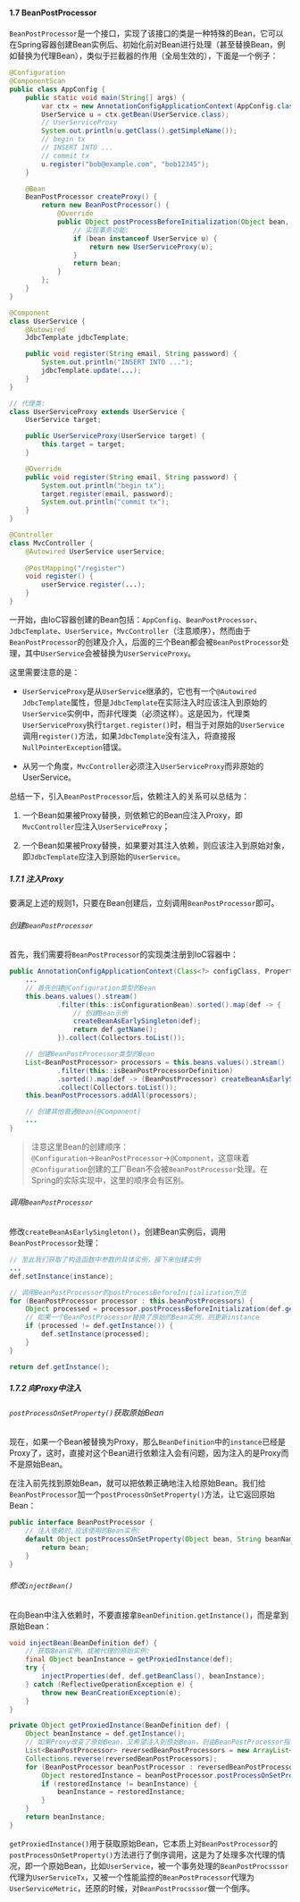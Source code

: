 #### 1.7 BeanPostProcessor

`BeanPostProcessor`是一个接口，实现了该接口的类是一种特殊的Bean，它可以在Spring容器创建Bean实例后、初始化前对Bean进行处理（甚至替换Bean，例如替换为代理Bean），类似于拦截器的作用（全局生效的），下面是一个例子：

```java
@Configuration
@ComponentScan
public class AppConfig {
    public static void main(String[] args) {
        var ctx = new AnnotationConfigApplicationContext(AppConfig.class);
        UserService u = ctx.getBean(UserService.class);
        // UserServiceProxy
        System.out.println(u.getClass().getSimpleName());
        // begin tx
        // INSERT INTO ...
        // commit tx
        u.register("bob@example.com", "bob12345");
    }

    @Bean
    BeanPostProcessor createProxy() {
        return new BeanPostProcessor() {
            @Override
            public Object postProcessBeforeInitialization(Object bean, String beanName) throws BeansException {
                // 实现事务功能:
                if (bean instanceof UserService u) {
                    return new UserServiceProxy(u);
                }
                return bean;
            }
        };
    }
}

@Component
class UserService {
    @Autowired
    JdbcTemplate jdbcTemplate;

    public void register(String email, String password) {
        System.out.println("INSERT INTO ...");
        jdbcTemplate.update(...);
    }
}

// 代理类:
class UserServiceProxy extends UserService {
    UserService target;

    public UserServiceProxy(UserService target) {
        this.target = target;
    }

    @Override
    public void register(String email, String password) {
        System.out.println("begin tx");
        target.register(email, password);
        System.out.println("commit tx");
    }
}

@Controller
class MvcController {
    @Autowired UserService userService;
    
    @PostMapping("/register")
    void register() {
        userService.register(...);
    }
}
```

一开始，由IoC容器创建的Bean包括：`AppConfig`、`BeanPostProcessor`、`JdbcTemplate`、`UserService`，`MvcController`（注意顺序），然而由于`BeanPostProcessor`的创建及介入，后面的三个Bean都会被`BeanPostProcessor`处理，其中`UserService`会被替换为`UserServiceProxy`。

这里需要注意的是：
- `UserServiceProxy`是从`UserService`继承的，它也有一个`@Autowired JdbcTemplate`属性，但是`JdbcTemplate`在实际注入时应该注入到原始的`UserService`实例中，而非代理类（必须这样）。这是因为，代理类`UserServiceProxy`执行`target.register()`时，相当于对原始的`UserService`调用`register()`方法，如果`JdbcTemplate`没有注入，将直接报`NullPointerException`错误。

- 从另一个角度，`MvcController`必须注入`UserServiceProxy`而非原始的UserService。

总结一下，引入`BeanPostProcessor`后，依赖注入的关系可以总结为：
1. 一个Bean如果被Proxy替换，则依赖它的Bean应注入Proxy，即`MvcController`应注入`UserServiceProxy`；

2. 一个Bean如果被Proxy替换，如果要对其注入依赖，则应该注入到原始对象，即`JdbcTemplate`应注入到原始的`UserService`。

##### 1.7.1 注入Proxy

要满足上述的规则1，只要在Bean创建后，立刻调用`BeanPostProcessor`即可。

###### 创建`BeanPostProcessor`

首先，我们需要将`BeanPostProcessor`的实现类注册到IoC容器中：

```java
public AnnotationConfigApplicationContext(Class<?> configClass, PropertyResolver propertyResolver) {
    ...
    // 首先创建@Configuration类型的Bean
    this.beans.values().stream()
            .filter(this::isConfigurationBean).sorted().map(def -> {
                // 创建Bean示例
                createBeanAsEarlySingleton(def);
                return def.getName();
            }).collect(Collectors.toList());

    // 创建BeanPostProcessor类型的Bean
    List<BeanPostProcessor> processors = this.beans.values().stream()
            .filter(this::isBeanPostProcessorDefinition)
            .sorted().map(def -> (BeanPostProcessor) createBeanAsEarlySingleton(def))
            .collect(Collectors.toList());
    this.beanPostProcessors.addAll(processors);

    // 创建其他普通Bean(@Component)
    ...
}
```

> 注意这里Bean的创建顺序：`@Configuration`→`BeanPostProcessor`→`@Component`，这意味着`@Configuration`创建的工厂Bean不会被`BeanPostProcessor`处理。在Spring的实际实现中，这里的顺序会有区别。

###### 调用`BeanPostProcessor`

修改`createBeanAsEarlySingleton()`，创建Bean实例后，调用`BeanPostProcessor`处理：

```java
// 至此我们获取了构造函数中参数的具体实例，接下来创建实例
...
def.setInstance(instance);

// 调用BeanPostProcessor的postProcessBeforeInitialization方法
for (BeanPostProcessor processor : this.beanPostProcessors) {
    Object processed = processor.postProcessBeforeInitialization(def.getInstance(), def.getName());
    // 如果一个BeanPostProcessor替换了原始的Bean实例，则更新instance
    if (processed != def.getInstance()) {
        def.setInstance(processed);
    }
}

return def.getInstance();
```

##### 1.7.2 向Proxy中注入

###### `postProcessOnSetProperty()`获取原始Bean

现在，如果一个Bean被替换为Proxy，那么`BeanDefinition`中的`instance`已经是Proxy了，这时，直接对这个Bean进行依赖注入会有问题，因为注入的是Proxy而不是原始Bean。

在注入前先找到原始Bean，就可以把依赖正确地注入给原始Bean。我们给`BeanPostProcessor`加一个`postProcessOnSetProperty()`方法，让它返回原始Bean：

```java
public interface BeanPostProcessor {
    // 注入依赖时,应该使用的Bean实例:
    default Object postProcessOnSetProperty(Object bean, String beanName) {
        return bean;
    }
}
```

###### 修改`injectBean()`

在向Bean中注入依赖时，不要直接拿`BeanDefinition.getInstance()`，而是拿到原始Bean：

```java
void injectBean(BeanDefinition def) {
    // 获取Bean实例，或被代理的原始实例:
    final Object beanInstance = getProxiedInstance(def);
    try {
        injectProperties(def, def.getBeanClass(), beanInstance);
    } catch (ReflectiveOperationException e) {
        throw new BeanCreationException(e);
    }
}

private Object getProxiedInstance(BeanDefinition def) {
    Object beanInstance = def.getInstance();
    // 如果Proxy改变了原始Bean，又希望注入到原始Bean，则由BeanPostProcessor指定原始Bean(一般是beanInstanceProxy中的一个属性)
    List<BeanPostProcessor> reversedBeanPostProcessors = new ArrayList<>(this.beanPostProcessors);
    Collections.reverse(reversedBeanPostProcessors);
    for (BeanPostProcessor beanPostProcessor : reversedBeanPostProcessors) {
        Object restoredInstance = beanPostProcessor.postProcessOnSetProperty(beanInstance, def.getName());
        if (restoredInstance != beanInstance) {
            beanInstance = restoredInstance;
        }
    }
    return beanInstance;
}
```

`getProxiedInstance()`用于获取原始Bean，它本质上对`BeanPostProcessor`的`postProcessOnSetProperty()`方法进行了倒序调用，这是为了处理多次代理的情况，即一个原始Bean，比如`UserService`，被一个事务处理的`BeanPostProcsssor`代理为`UserServiceTx`，又被一个性能监控的`BeanPostProcessor`代理为`UserServiceMetric`，还原的时候，对`BeanPostProcsssor`做一个倒序。
